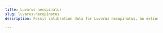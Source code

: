 ```yaml
---
title: Luvarus necopinatus
slug: luvarus-necopinatus
description: Fossil calibration data for Luvarus necopinatus, an extinct species of fish. Includes taxonomy authority and locality references, and cross-references to living taxa.

---
```

